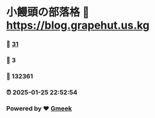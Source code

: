# 小饅頭の部落格 :link: https://blog.grapehut.us.kg 
### :page_facing_up: [31](https://blog.grapehut.us.kg/tag.html) 
### :speech_balloon: 3 
### :hibiscus: 132361 
### :alarm_clock: 2025-01-25 22:52:54 
### Powered by :heart: [Gmeek](https://github.com/Meekdai/Gmeek)
